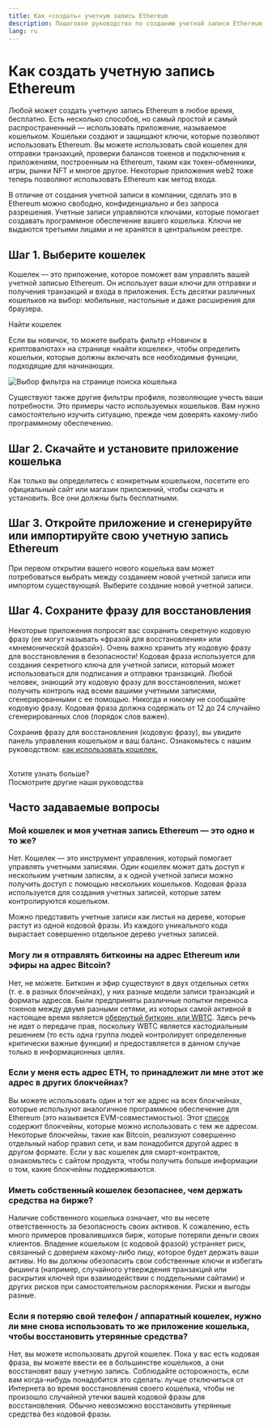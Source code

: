 ```yaml
---
title: Как «создать» учетную запись Ethereum
description: Пошаговое руководство по созданию учетной записи Ethereum с использованием кошелька.
lang: ru
---
```


# Как создать учетную запись Ethereum

Любой может создать учетную запись Ethereum в любое время, бесплатно. Есть несколько способов, но самый простой и самый распространенный — использовать приложение, называемое кошельком. Кошельки создают и защищают ключи, которые позволяют использовать Ethereum. Вы можете использовать свой кошелек для отправки транзакций, проверки балансов токенов и подключения к приложениям, построенным на Ethereum, таким как токен-обменники, игры, рынки NFT и многое другое. Некоторые приложения web2 тоже теперь позволяют использовать Ethereum как метод входа.

В отличие от создания учетной записи в компании, сделать это в Ethereum можно свободно, конфиденциально и без запроса разрешения. Учетные записи управляются ключами, которые помогает создавать программное обеспечение вашего кошелька. Ключи не выдаются третьими лицами и не хранятся в центральном реестре.

## Шаг 1. Выберите кошелек

Кошелек — это приложение, которое поможет вам управлять вашей учетной записью Ethereum. Он использует ваши ключи для отправки и получения транзакций и входа в приложения. Есть десятки различных кошельков на выбор: мобильные, настольные и даже расширения для браузера.

<ButtonLink href="/wallets/find-wallet/">
  Найти кошелек
</ButtonLink>

Если вы новичок, то можете выбрать фильтр «Новичок в криптовалютах» на странице «найти кошелек», чтобы определить кошельки, которые должны включать все необходимые функции, подходящие для начинающих.

![Выбор фильтра на странице поиска кошелька](./wallet-box.png)

Существуют также другие фильтры профиля, позволяющие учесть ваши потребности. Это примеры часто используемых кошельков. Вам нужно самостоятельно изучить ситуацию, прежде чем доверять какому-либо программному обеспечению.

## Шаг 2. Скачайте и установите приложение кошелька

Как только вы определитесь с конкретным кошельком, посетите его официальный сайт или магазин приложений, чтобы скачать и установить. Все они должны быть бесплатными.

## Шаг 3. Откройте приложение и сгенерируйте или импортируйте свою учетную запись Ethereum

При первом открытии вашего нового кошелька вам может потребоваться выбрать между созданием новой учетной записи или импортом существующей. Выберите создание новой учетной записи.

## Шаг 4. Сохраните фразу для восстановления

Некоторые приложения попросят вас сохранить секретную кодовую фразу (ее могут называть «фразой для восстановления» или «мнемонической фразой»). Очень важно хранить эту кодовую фразу для восстановления в безопасности! Кодовая фраза используется для создания секретного ключа для учетной записи, который может использоваться для подписания и отправки транзакций. Любой человек, знающий эту кодовую фразу для восстановления, может получить контроль над всеми вашими учетными записями, сгенерированными с ее помощью. Никогда и никому не сообщайте кодовую фразу. Кодовая фраза должна содержать от 12 до 24 случайно сгенерированных слов (порядок слов важен).

Сохранив фразу для восстановления (кодовую фразу), вы увидите панель управления кошельком и ваш баланс. Ознакомьтесь с нашим руководством: [как использовать кошелек.](/guides/how-to-use-a-wallet)

 <br />

<InfoBanner shouldSpaceBetween emoji=":eyes:">
  <div>Хотите узнать больше?</div>
  <ButtonLink href="/guides/">
    Посмотрите другие наши руководства
  </ButtonLink>
</InfoBanner>

## Часто задаваемые вопросы

### Мой кошелек и моя учетная запись Ethereum — это одно и то же?

Нет. Кошелек — это инструмент управления, который помогает управлять учетными записями. Один кошелек может дать доступ к нескольким учетным записям, а к одной учетной записи можно получить доступ с помощью нескольких кошельков. Кодовая фраза используется для создания учетных записей, которые затем контролируются кошельком.

Можно представить учетные записи как листья на дереве, которые растут из одной кодовой фразы. Из каждого уникального кода вырастает совершенно отдельное дерево учетных записей.

### Могу ли я отправлять биткоины на адрес Ethereum или эфиры на адрес Bitcoin?

Нет, не можете. Биткоин и эфир существуют в двух отдельных сетях (т. е. в разных блокчейнах), у них разные модели записи транзакций и форматы адресов. Были предприняты различные попытки переноса токенов между двумя разными сетями, из которых самой активной в настоящее время является [обернутый биткоин, или WBTC](https://www.bitcoin.com/get-started/what-is-wbtc/). Здесь речь не идет о передаче прав, поскольку WBTC является кастодиальным решением (то есть одна группа людей контролирует определенные критически важные функции) и предоставляется в данном случае только в информационных целях.

### Если у меня есть адрес ETH, то принадлежит ли мне этот же адрес в других блокчейнах?

Вы можете использовать один и тот же адрес на всех блокчейнах, которые используют аналогичное программное обеспечение для Ethereum (это называется EVM-совместимостью). Этот [список](https://chainlist.org/) содержит блокчейны, которые можно использовать с тем же адресом. Некоторые блокчейны, такие как Bitcoin, реализуют совершенно отдельный набор правил сети, и вам понадобится другой адрес в другом формате. Если у вас кошелек для смарт-контрактов, ознакомьтесь с сайтом продукта, чтобы получить больше информации о том, какие блокчейны поддерживаются.

### Иметь собственный кошелек безопаснее, чем держать средства на бирже?

Наличие собственного кошелька означает, что вы несете ответственность за безопасность своих активов. К сожалению, есть много примеров провалившихся бирж, которые потеряли деньги своих клиентов. Владение кошельком (с кодовой фразой) устраняет риск, связанный с доверием какому-либо лицу, которое будет держать ваши активы. Но вы должны обезопасить свои собственные ключи и избегать фишинга (например, случайного утверждения транзакций или раскрытия ключей при взаимодействии с поддельными сайтами) и других рисков при самостоятельном распоряжении. Риски и выгоды разные.

### Если я потеряю свой телефон / аппаратный кошелек, нужно ли мне снова использовать то же приложение кошелька, чтобы восстановить утерянные средства?

Нет, вы можете использовать другой кошелек. Пока у вас есть кодовая фраза, вы можете ввести ее в большинстве кошельков, а они восстановят вашу учетную запись. Соблюдайте осторожность, если вам когда-нибудь понадобится это сделать: лучше отключиться от Интернета во время восстановления своего кошелька, чтобы не произошло случайной утечки вашей кодовой фразы для восстановления. Обычно невозможно восстановить утерянные средства без кодовой фразы.
